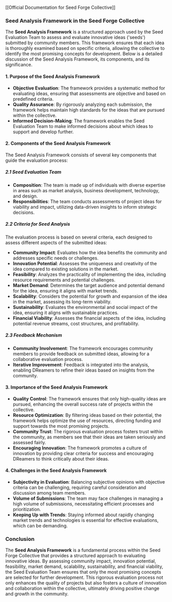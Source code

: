[[Official Documentation for Seed Forge Collective]]
### **Seed Analysis Framework in the Seed Forge Collective**

The **Seed Analysis Framework** is a structured approach used by the Seed Evaluation Team to assess and evaluate innovative ideas ('seeds') submitted by community members. This framework ensures that each idea is thoroughly examined based on specific criteria, allowing the collective to identify the most promising concepts for development. Below is a detailed discussion of the Seed Analysis Framework, its components, and its significance.

#### **1. Purpose of the Seed Analysis Framework**
- **Objective Evaluation**: The framework provides a systematic method for evaluating ideas, ensuring that assessments are objective and based on predefined criteria.
- **Quality Assurance**: By rigorously analyzing each submission, the framework helps maintain high standards for the ideas that are pursued within the collective.
- **Informed Decision-Making**: The framework enables the Seed Evaluation Team to make informed decisions about which ideas to support and develop further.

#### **2. Components of the Seed Analysis Framework**
The Seed Analysis Framework consists of several key components that guide the evaluation process:

##### **2.1 Seed Evaluation Team**
- **Composition**: The team is made up of individuals with diverse expertise in areas such as market analysis, business development, technology, and design.
- **Responsibilities**: The team conducts assessments of project ideas for viability and impact, utilizing data-driven insights to inform strategic decisions.

##### **2.2 Criteria for Seed Analysis**
The evaluation process is based on several criteria, each designed to assess different aspects of the submitted ideas:

- **Community Impact**: Evaluates how the idea benefits the community and addresses specific needs or challenges.
- **Innovation Potential**: Assesses the uniqueness and creativity of the idea compared to existing solutions in the market.
- **Feasibility**: Analyzes the practicality of implementing the idea, including resource requirements and potential challenges.
- **Market Demand**: Determines the target audience and potential demand for the idea, ensuring it aligns with market trends.
- **Scalability**: Considers the potential for growth and expansion of the idea in the market, assessing its long-term viability.
- **Sustainability**: Evaluates the environmental and social impact of the idea, ensuring it aligns with sustainable practices.
- **Financial Viability**: Assesses the financial aspects of the idea, including potential revenue streams, cost structures, and profitability.

##### **2.3 Feedback Mechanism**
- **Community Involvement**: The framework encourages community members to provide feedback on submitted ideas, allowing for a collaborative evaluation process.
- **Iterative Improvement**: Feedback is integrated into the analysis, enabling DReamers to refine their ideas based on insights from the community.

#### **3. Importance of the Seed Analysis Framework**
- **Quality Control**: The framework ensures that only high-quality ideas are pursued, enhancing the overall success rate of projects within the collective.
- **Resource Optimization**: By filtering ideas based on their potential, the framework helps optimize the use of resources, directing funding and support towards the most promising projects.
- **Community Trust**: The rigorous evaluation process fosters trust within the community, as members see that their ideas are taken seriously and assessed fairly.
- **Encouraging Innovation**: The framework promotes a culture of innovation by providing clear criteria for success and encouraging DReamers to think critically about their ideas.

#### **4. Challenges in the Seed Analysis Framework**
- **Subjectivity in Evaluation**: Balancing subjective opinions with objective criteria can be challenging, requiring careful consideration and discussion among team members.
- **Volume of Submissions**: The team may face challenges in managing a high volume of submissions, necessitating efficient processes and prioritization.
- **Keeping Up with Trends**: Staying informed about rapidly changing market trends and technologies is essential for effective evaluations, which can be demanding.

### **Conclusion**
The **Seed Analysis Framework** is a fundamental process within the Seed Forge Collective that provides a structured approach to evaluating innovative ideas. By assessing community impact, innovation potential, feasibility, market demand, scalability, sustainability, and financial viability, the Seed Evaluation Team ensures that only the most promising concepts are selected for further development. This rigorous evaluation process not only enhances the quality of projects but also fosters a culture of innovation and collaboration within the collective, ultimately driving positive change and growth in the community.
